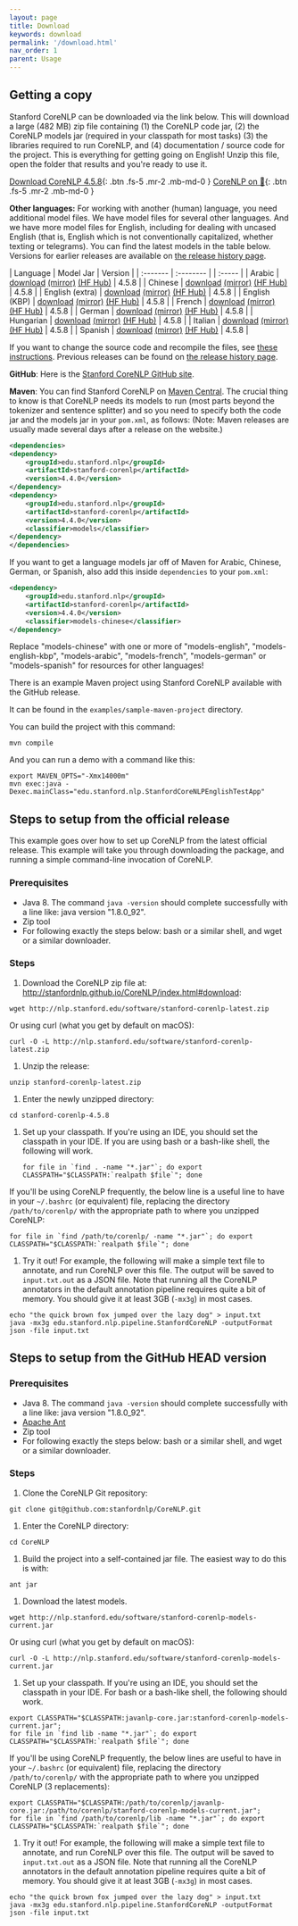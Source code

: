 ```yaml
---
layout: page
title: Download
keywords: download
permalink: '/download.html'
nav_order: 1
parent: Usage
---
```


## Getting a copy

Stanford CoreNLP can be downloaded via the link below. This will download a large (482 MB) zip file containing (1) the CoreNLP code jar, (2) the CoreNLP models jar (required in your classpath for most tasks) (3) the libraries required to run CoreNLP, and (4) documentation / source code for the project. This is everything for getting going on English!  Unzip this file, open the folder that results and you're ready to use it.

[<i class="fab fa-java"></i> Download CoreNLP 4.5.8](https://nlp.stanford.edu/software/stanford-corenlp-4.5.8.zip){: .btn .fs-5 .mr-2 .mb-md-0 }
[CoreNLP on 🤗](https://huggingface.co/stanfordnlp/CoreNLP/tree/main){: .btn .fs-5 .mr-2 .mb-md-0 }

**Other languages:** For working with another (human) language, you need additional model files. We have model files for several other languages. And we have more
model files for English, including for dealing with uncased English (that is, English which is not conventionally capitalized, whether texting or telegrams).
You can find the latest models in the table below.  Versions for earlier releases are available on [the release history page](history.html).

| Language | Model Jar | Version |
| :------- | :-------- | | :----- |
| Arabic | [download](https://search.maven.org/remotecontent?filepath=edu/stanford/nlp/stanford-corenlp/4.4.0/stanford-corenlp-4.4.0-models-arabic.jar) [(mirror)](https://nlp.stanford.edu/software/stanford-corenlp-4.5.8-models-arabic.jar) [(HF Hub)](https://huggingface.co/stanfordnlp/corenlp-arabic/tree/v4.5.8) | 4.5.8 |
| Chinese | [download](https://search.maven.org/remotecontent?filepath=edu/stanford/nlp/stanford-corenlp/4.4.0/stanford-corenlp-4.4.0-models-chinese.jar) [(mirror)](https://nlp.stanford.edu/software/stanford-corenlp-4.5.8-models-chinese.jar) [(HF Hub)](https://huggingface.co/stanfordnlp/corenlp-chinese/tree/v4.5.8) | 4.5.8 |
| English (extra) | [download](https://search.maven.org/remotecontent?filepath=edu/stanford/nlp/stanford-corenlp/4.4.0/stanford-corenlp-4.4.0-models-english.jar) [(mirror)](https://nlp.stanford.edu/software/stanford-corenlp-4.5.8-models-english.jar) [(HF Hub)](https://huggingface.co/stanfordnlp/corenlp-english-extra/tree/v4.5.8) | 4.5.8 |
| English (KBP) | [download](https://search.maven.org/remotecontent?filepath=edu/stanford/nlp/stanford-corenlp/4.4.0/stanford-corenlp-4.4.0-models-english-kbp.jar) [(mirror)](https://nlp.stanford.edu/software/stanford-corenlp-4.5.8-models-english-kbp.jar) [(HF Hub)](https://huggingface.co/stanfordnlp/corenlp-english-kbp/tree/v4.5.8) | 4.5.8 |
| French | [download](https://search.maven.org/remotecontent?filepath=edu/stanford/nlp/stanford-corenlp/4.4.0/stanford-corenlp-4.4.0-models-french.jar) [(mirror)](https://nlp.stanford.edu/software/stanford-corenlp-4.5.8-models-french.jar) [(HF Hub)](https://huggingface.co/stanfordnlp/corenlp-french/tree/v4.5.8) | 4.5.8 |
| German | [download](https://search.maven.org/remotecontent?filepath=edu/stanford/nlp/stanford-corenlp/4.4.0/stanford-corenlp-4.4.0-models-german.jar) [(mirror)](https://nlp.stanford.edu/software/stanford-corenlp-4.5.8-models-german.jar) [(HF Hub)](https://huggingface.co/stanfordnlp/corenlp-german/tree/v4.5.8) | 4.5.8 |
| Hungarian | [download](https://search.maven.org/remotecontent?filepath=edu/stanford/nlp/stanford-corenlp/4.4.0/stanford-corenlp-4.4.0-models-hungarian.jar) [(mirror)](https://nlp.stanford.edu/software/stanford-corenlp-4.5.8-models-hungarian.jar) [(HF Hub)](https://huggingface.co/stanfordnlp/corenlp-hungarian/tree/v4.5.8) | 4.5.8 |
| Italian | [download](https://search.maven.org/remotecontent?filepath=edu/stanford/nlp/stanford-corenlp/4.4.0/stanford-corenlp-4.4.0-models-italian.jar) [(mirror)](https://nlp.stanford.edu/software/stanford-corenlp-4.5.8-models-italian.jar) [(HF Hub)](https://huggingface.co/stanfordnlp/corenlp-italian/tree/v4.5.8) | 4.5.8 |
| Spanish | [download](https://search.maven.org/remotecontent?filepath=edu/stanford/nlp/stanford-corenlp/4.4.0/stanford-corenlp-4.4.0-models-spanish.jar) [(mirror)](https://nlp.stanford.edu/software/stanford-corenlp-4.5.8-models-spanish.jar) [(HF Hub)](https://huggingface.co/stanfordnlp/corenlp-spanish/tree/v4.5.8) | 4.5.8 |


If you want to change the source code and recompile the files, see [these instructions](files/basic-compiling.txt).
Previous releases can be found on [the release history page](history.html).


**GitHub**: Here is the [Stanford CoreNLP GitHub site](https://github.com/stanfordnlp/CoreNLP).

**Maven**: You can find Stanford CoreNLP on
[Maven Central](http://search.maven.org/#browse%7C11864822). The
crucial thing to know is that CoreNLP needs its models to run (most
parts beyond the tokenizer and sentence splitter) and so you need to specify both the code jar and the models jar in your `pom.xml`, as follows:
(Note: Maven releases are usually made several days after a release on the website.)

``` xml
<dependencies>
<dependency>
    <groupId>edu.stanford.nlp</groupId>
    <artifactId>stanford-corenlp</artifactId>
    <version>4.4.0</version>
</dependency>
<dependency>
    <groupId>edu.stanford.nlp</groupId>
    <artifactId>stanford-corenlp</artifactId>
    <version>4.4.0</version>
    <classifier>models</classifier>
</dependency>
</dependencies>
```

If you want to get a language models jar off of Maven for Arabic,
Chinese, German, or Spanish, also add this inside `dependencies` to your `pom.xml`:

``` xml
<dependency>
    <groupId>edu.stanford.nlp</groupId>
    <artifactId>stanford-corenlp</artifactId>
    <version>4.4.0</version>
    <classifier>models-chinese</classifier>
</dependency>
```

Replace "models-chinese" with one or more of "models-english", "models-english-kbp", "models-arabic", "models-french", "models-german" or "models-spanish" for resources for other languages!

There is an example Maven project using Stanford CoreNLP available with the GitHub release.

It can be found in the `examples/sample-maven-project` directory.

You can build the project with this command:

```
mvn compile
```

And you can run a demo with a command like this:

```
export MAVEN_OPTS="-Xmx14000m"
mvn exec:java -Dexec.mainClass="edu.stanford.nlp.StanfordCoreNLPEnglishTestApp"
```


## Steps to setup from the official release

This example goes over how to set up CoreNLP from the latest official release. This example will take you through downloading the package, and running a simple command-line invocation of CoreNLP.

### Prerequisites

* Java 8. The command `java -version` should complete successfully with a line like: java version "1.8.0_92".
* Zip tool
* For following exactly the steps below: bash or a similar shell, and
  wget or a similar downloader.

### Steps

1. Download the CoreNLP zip file at: http://stanfordnlp.github.io/CoreNLP/index.html#download:
```
wget http://nlp.stanford.edu/software/stanford-corenlp-latest.zip
```
Or using curl (what you get by default on macOS):
```
curl -O -L http://nlp.stanford.edu/software/stanford-corenlp-latest.zip
```
1. Unzip the release:
```
unzip stanford-corenlp-latest.zip
```
1. Enter the newly unzipped directory:
```
cd stanford-corenlp-4.5.8
```
1. Set up your classpath. If you're using an IDE, you should set the
   classpath in your IDE. If you are using bash or a bash-like shell,
   the following will work.
   ```
   for file in `find . -name "*.jar"`; do export
   CLASSPATH="$CLASSPATH:`realpath $file`"; done
   ```
If you'll be using CoreNLP frequently, the below line is a useful line to have in your `~/.bashrc` (or equivalent) file, replacing the directory `/path/to/corenlp/` with the appropriate path to where you unzipped CoreNLP:
```
for file in `find /path/to/corenlp/ -name "*.jar"`; do export
CLASSPATH="$CLASSPATH:`realpath $file`"; done
```
1. Try it out! For example, the following will make a simple text file
to annotate, and run CoreNLP over this file. The output will be saved
to `input.txt.out` as a JSON file. Note that running all the CoreNLP
annotators in the default annotation pipeline requires quite a bit of memory. You should give it at least 3GB (`-mx3g`) in most cases.
```
echo "the quick brown fox jumped over the lazy dog" > input.txt
java -mx3g edu.stanford.nlp.pipeline.StanfordCoreNLP -outputFormat json -file input.txt
```

## Steps to setup from the GitHub HEAD version

### Prerequisites

* Java 8. The command `java -version` should complete successfully with a line like: java version "1.8.0_92".
* [Apache Ant](http://ant.apache.org/)
* Zip tool
* For following exactly the steps below: bash or a similar shell, and
  wget or a similar downloader.

### Steps

1. Clone the CoreNLP Git repository:
```
git clone git@github.com:stanfordnlp/CoreNLP.git
```
1. Enter the CoreNLP directory:
```
cd CoreNLP
```
1. Build the project into a self-contained jar file. The easiest way to do this is with:
```
ant jar
```
1. Download the latest models.
```
wget http://nlp.stanford.edu/software/stanford-corenlp-models-current.jar
```
Or using curl (what you get by default on macOS):
```
curl -O -L http://nlp.stanford.edu/software/stanford-corenlp-models-current.jar
```
1. Set up your classpath. If you're using an IDE, you should set the
   classpath in your IDE. For bash or a bash-like shell, the following
   should work.
```
export CLASSPATH="$CLASSPATH:javanlp-core.jar:stanford-corenlp-models-current.jar";
for file in `find lib -name "*.jar"`; do export CLASSPATH="$CLASSPATH:`realpath $file`"; done
```
If you'll be using CoreNLP frequently, the below lines are useful to have in your `~/.bashrc` (or equivalent) file, replacing the directory `/path/to/corenlp/` with the appropriate path to where you unzipped CoreNLP (3 replacements):
```
export CLASSPATH="$CLASSPATH:/path/to/corenlp/javanlp-core.jar:/path/to/corenlp/stanford-corenlp-models-current.jar";
for file in `find /path/to/corenlp/lib -name "*.jar"`; do export CLASSPATH="$CLASSPATH:`realpath $file`"; done
```
1. Try it out! For example, the following will make a simple text file to annotate, and run CoreNLP over this file. The output will be saved to `input.txt.out` as a JSON file. Note that running all the CoreNLP
annotators in the default annotation pipeline requires quite a bit of memory. You should give it at least 3GB (`-mx3g`) in most cases.
```
echo "the quick brown fox jumped over the lazy dog" > input.txt
java -mx3g edu.stanford.nlp.pipeline.StanfordCoreNLP -outputFormat json -file input.txt
```

